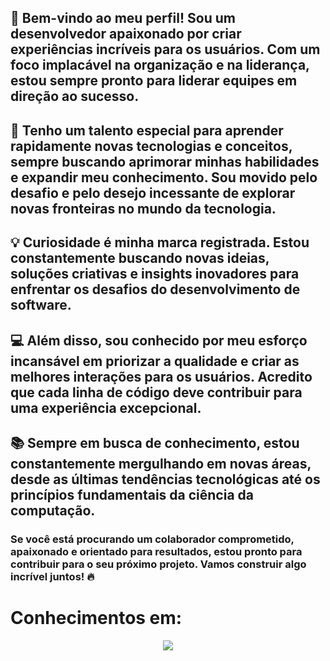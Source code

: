 ## 👋 Bem-vindo ao meu perfil! Sou um desenvolvedor apaixonado por criar experiências incríveis para os usuários. Com um foco implacável na organização e na liderança, estou sempre pronto para liderar equipes em direção ao sucesso.

## 🚀 Tenho um talento especial para aprender rapidamente novas tecnologias e conceitos, sempre buscando aprimorar minhas habilidades e expandir meu conhecimento. Sou movido pelo desafio e pelo desejo incessante de explorar novas fronteiras no mundo da tecnologia.

## 💡 Curiosidade é minha marca registrada. Estou constantemente buscando novas ideias, soluções criativas e insights inovadores para enfrentar os desafios do desenvolvimento de software.

## 💻 Além disso, sou conhecido por meu esforço incansável em priorizar a qualidade e criar as melhores interações para os usuários. Acredito que cada linha de código deve contribuir para uma experiência excepcional.

## 📚 Sempre em busca de conhecimento, estou constantemente mergulhando em novas áreas, desde as últimas tendências tecnológicas até os princípios fundamentais da ciência da computação.

### Se você está procurando um colaborador comprometido, apaixonado e orientado para resultados, estou pronto para contribuir para o seu próximo projeto. Vamos construir algo incrível juntos! 🔥

# Conhecimentos em:

<p align="center">
  <a href="https://skillicons.dev">
    <img src="https://skillicons.dev/icons?i=git,c,bootstrap,css,eclipse,figma,html,java,js,linux,mysql,py,pycharm,vscode," />
  </a>
</p>


